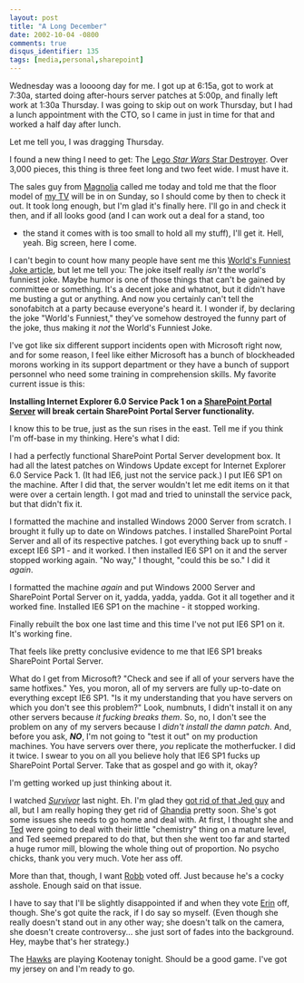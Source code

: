 ```yaml
---
layout: post
title: "A Long December"
date: 2002-10-04 -0800
comments: true
disqus_identifier: 135
tags: [media,personal,sharepoint]
---
```

Wednesday was a loooong day for me. I got up at 6:15a, got to work at
7:30a, started doing after-hours server patches at 5:00p, and finally
left work at 1:30a Thursday. I was going to skip out on work Thursday,
but I had a lunch appointment with the CTO, so I came in just in time
for that and worked a half day after lunch.
 
 Let me tell you, I was dragging Thursday.
 
 I found a new thing I need to get: The [Lego *Star Wars* Star
Destroyer](http://www.starwars.com/collecting/news/2002/09/news20020923.html).
Over 3,000 pieces, this thing is three feet long and two feet wide. I
must have it.
 
 The sales guy from [Magnolia](http://www.magnoliahifi.com) called me
today and told me that the floor model of [my
TV](http://www.sonystyle.com/home/item.jsp?itemid=50911&hierc=9685x9800x9801&catid=)
will be in on Sunday, so I should come by then to check it out. It took
long enough, but I'm glad it's finally here. I'll go in and check it
then, and if all looks good (and I can work out a deal for a stand, too
- the stand it comes with is too small to hold all my stuff), I'll get
it. Hell, yeah. Big screen, here I come.
 
 I can't begin to count how many people have sent me this [World's
Funniest Joke
article](http://news.yahoo.com/news?tmpl=story2&cid=573&ncid=757&e=1&u=/nm/20021003/od_nm/life_joke_dc),
but let me tell you: The joke itself really *isn't* the world's funniest
joke. Maybe humor is one of those things that can't be gained by
committee or something. It's a decent joke and whatnot, but it didn't
have me busting a gut or anything. And now you certainly can't tell the
sonofabitch at a party because everyone's heard it. I wonder if, by
declaring the joke "World's Funniest," they've somehow destroyed the
funny part of the joke, thus making it *not* the World's Funniest Joke.
 
 I've got like six different support incidents open with Microsoft right
now, and for some reason, I feel like either Microsoft has a bunch of
blockheaded morons working in its support department or they have a
bunch of support personnel who need some training in comprehension
skills. My favorite current issue is this:
 
 **Installing Internet Explorer 6.0 Service Pack 1 on a [SharePoint
Portal Server](http://www.microsoft.com/sharepoint/portalserver.asp)
will break certain SharePoint Portal Server functionality.**
 
 I know this to be true, just as the sun rises in the east. Tell me if
you think I'm off-base in my thinking. Here's what I did:
 
 I had a perfectly functional SharePoint Portal Server development box.
It had all the latest patches on Windows Update except for Internet
Explorer 6.0 Service Pack 1. (It had IE6, just not the service pack.) I
put IE6 SP1 on the machine. After I did that, the server wouldn't let me
edit items on it that were over a certain length. I got mad and tried to
uninstall the service pack, but that didn't fix it.
 
 I formatted the machine and installed Windows 2000 Server from scratch.
I brought it fully up to date on Windows patches. I installed SharePoint
Portal Server and all of its respective patches. I got everything back
up to snuff - except IE6 SP1 - and it worked. I then installed IE6 SP1
on it and the server stopped working again. "No way," I thought, "could
this be so." I did it *again*.
 
 I formatted the machine *again* and put Windows 2000 Server and
SharePoint Portal Server on it, yadda, yadda, yadda. Got it all together
and it worked fine. Installed IE6 SP1 on the machine - it stopped
working.
 
 Finally rebuilt the box one last time and this time I've not put IE6
SP1 on it. It's working fine.
 
 That feels like pretty conclusive evidence to me that IE6 SP1 breaks
SharePoint Portal Server.
 
 What do I get from Microsoft? "Check and see if all of your servers
have the same hotfixes." Yes, you moron, all of my servers are fully
up-to-date on everything except IE6 SP1. "Is it my understanding that
you have servers on which you don't see this problem?" Look, numbnuts, I
didn't install it on any other servers because *it fucking breaks them*.
So, no, I don't see the problem on any of my servers because I *didn't
install the damn patch*. And, before you ask, ***NO***, I'm not going to
"test it out" on my production machines. You have servers over there,
*you* replicate the motherfucker. I did it twice. I swear to you on all
you believe holy that IE6 SP1 fucks up SharePoint Portal Server. Take
that as gospel and go with it, okay?
 
 I'm getting worked up just thinking about it.
 
 I watched [*Survivor*](http://www.cbs.com/primetime/survivor5/) last
night. Eh. I'm glad they [got rid of that Jed
guy](http://www.cbs.com/primetime/survivor5/show/episode03/s5story.shtml)
and all, but I am really hoping they get rid of
[Ghandia](http://www.cbs.com/primetime/survivor5/survivors/bios/ghandia.shtml)
pretty soon. She's got some issues she needs to go home and deal with.
At first, I thought she and
[Ted](http://www.cbs.com/primetime/survivor5/survivors/bios/ted.shtml)
were going to deal with their little "chemistry" thing on a mature
level, and Ted seemed prepared to do that, but then she went too far and
started a huge rumor mill, blowing the whole thing out of proportion. No
psycho chicks, thank you very much. Vote her ass off.
 
 More than that, though, I want
[Robb](http://www.cbs.com/primetime/survivor5/survivors/bios/robb.shtml)
voted off. Just because he's a cocky asshole. Enough said on that
issue.
 
 I have to say that I'll be slightly disappointed if and when they vote
[Erin](http://www.cbs.com/primetime/survivor5/survivors/bios/erin.shtml)
off, though. She's got quite the rack, if I do say so myself. (Even
though she really doesn't stand out in any other way; she doesn't talk
on the camera, she doesn't create controversy... she just sort of fades
into the background. Hey, maybe that's her strategy.)
 
 The [Hawks](http://www.winterhawks.com/) are playing Kootenay tonight.
Should be a good game. I've got my jersey on and I'm ready to go.
